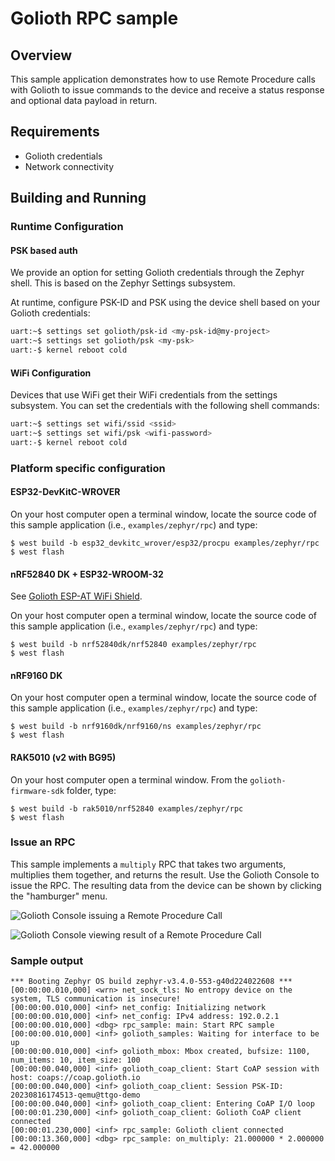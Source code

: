# Golioth RPC sample

## Overview

This sample application demonstrates how to use Remote Procedure calls
with Golioth to issue commands to the device and receive a status
response and optional data payload in return.

## Requirements

* Golioth credentials
* Network connectivity

## Building and Running

### Runtime Configuration

#### PSK based auth

We provide an option for setting Golioth credentials through the Zephyr
shell. This is based on the Zephyr Settings subsystem.

At runtime, configure PSK-ID and PSK using the device shell based on your
Golioth credentials:

```sh
uart:~$ settings set golioth/psk-id <my-psk-id@my-project>
uart:~$ settings set golioth/psk <my-psk>
uart:-$ kernel reboot cold
```

#### WiFi Configuration

Devices that use WiFi get their WiFi credentials from the settings subsystem.
You can set the credentials with the following shell commands:

```sh
uart:~$ settings set wifi/ssid <ssid>
uart:~$ settings set wifi/psk <wifi-password>
uart:-$ kernel reboot cold
```

### Platform specific configuration

#### ESP32-DevKitC-WROVER

On your host computer open a terminal window, locate the source code of
this sample application (i.e., `examples/zephyr/rpc`) and type:

```console
$ west build -b esp32_devkitc_wrover/esp32/procpu examples/zephyr/rpc
$ west flash
```

#### nRF52840 DK + ESP32-WROOM-32

See [Golioth ESP-AT WiFi
Shield](../../../zephyr/boards/shields/golioth_esp_at/doc/index.md).

On your host computer open a terminal window, locate the source code of
this sample application (i.e., `examples/zephyr/rpc`) and type:

```console
$ west build -b nrf52840dk/nrf52840 examples/zephyr/rpc
$ west flash
```

#### nRF9160 DK

On your host computer open a terminal window, locate the source code of
this sample application (i.e., `examples/zephyr/rpc`) and type:

```console
$ west build -b nrf9160dk/nrf9160/ns examples/zephyr/rpc
$ west flash
```

#### RAK5010 (v2 with BG95)

On your host computer open a terminal window. From the
`golioth-firmware-sdk` folder, type:

```console
$ west build -b rak5010/nrf52840 examples/zephyr/rpc
$ west flash
```

### Issue an RPC

This sample implements a `multiply` RPC that takes two arguments,
multiplies them together, and returns the result. Use the Golioth
Console to issue the RPC. The resulting data from the device can be
shown by clicking the "hamburger" menu.

![Golioth Console issuing a Remote Procedure
Call](img/golioth-rpc-submit.jpg)

![Golioth Console viewing result of a Remote Procedure
Call](img/golioth-rpc-result.jpg)

### Sample output

```console
*** Booting Zephyr OS build zephyr-v3.4.0-553-g40d224022608 ***
[00:00:00.010,000] <wrn> net_sock_tls: No entropy device on the system, TLS communication is insecure!
[00:00:00.010,000] <inf> net_config: Initializing network
[00:00:00.010,000] <inf> net_config: IPv4 address: 192.0.2.1
[00:00:00.010,000] <dbg> rpc_sample: main: Start RPC sample
[00:00:00.010,000] <inf> golioth_samples: Waiting for interface to be up
[00:00:00.010,000] <inf> golioth_mbox: Mbox created, bufsize: 1100, num_items: 10, item_size: 100
[00:00:00.040,000] <inf> golioth_coap_client: Start CoAP session with host: coaps://coap.golioth.io
[00:00:00.040,000] <inf> golioth_coap_client: Session PSK-ID: 20230816174513-qemu@ttgo-demo
[00:00:00.040,000] <inf> golioth_coap_client: Entering CoAP I/O loop
[00:00:01.230,000] <inf> golioth_coap_client: Golioth CoAP client connected
[00:00:01.230,000] <inf> rpc_sample: Golioth client connected
[00:00:13.360,000] <dbg> rpc_sample: on_multiply: 21.000000 * 2.000000 = 42.000000
```
